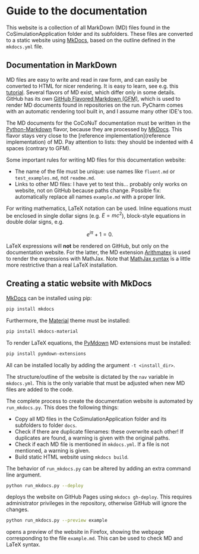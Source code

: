 # Guide to the documentation

This website is a collection of all MarkDown (MD) files found in the CoSimulationApplication folder and its subfolders.
These files are converted to a static website using [MkDocs][1], based on the outline defined in the `mkdocs.yml` file.



## Documentation in MarkDown 

MD files are easy to write and read in raw form, and can easily be converted to HTML for nicer rendering. It is easy to learn, see e.g. this [tutorial](https://www.markdowntutorial.com/). Several flavors of MD exist, which differ only in some details. GitHub has its own [GitHub Flavored Markdown (GFM)](https://github.github.com/gfm/), which is used to render MD documents found in repositories on the run. PyCharm comes with an automatic rendering tool built in, and I assume many other IDE's too. 

The MD documents for the CoCoNuT documentation must be written in the [Python-Markdown](https://python-markdown.github.io/) flavor, because they are processed by [MkDocs][1]. This flavor stays very close to the [reference implementation](reference implementation) of MD. Pay attention to lists: they should be indented with 4 spaces (contrary to GFM). 

Some important rules for writing MD files for this documentation website:

*   The name of the file must be unique: use names like `fluent.md` or `test_examples.md`, not `readme.md`.
*   Links to other MD files: I have yet to test this... probably only works on website, not on GitHub because paths change. Possible fix: automatically replace all names `example.md` with a proper link. 

For writing mathematics, LaTeX notation can be used. Inline equations must be enclosed in single dollar signs (e.g. $E = m c^2$), block-style equations in double dolar signs, e.g.

$$
e^{i \pi} + 1 = 0.
$$

LaTeX expressions will **not** be rendered on GitHub, but only on the documentation website. For the latter, the MD extension [Arithmatex](Arithmatex) is used to render the expressions with MathJax. Note that [MathJax syntax](https://math.meta.stackexchange.com/questions/5020/mathjax-basic-tutorial-and-quick-reference/) is a little more restrictive than a real LaTeX installation. 



## Creating a static website with MkDocs

[MkDocs][1] can be installed using pip: 
```bash
pip install mkdocs
```
Furthermore, the [Material](https://squidfunk.github.io/mkdocs-material/) theme must be installed:
```bash
pip install mkdocs-material
```
To render LaTeX equations, the [PyMdown](https://squidfunk.github.io/mkdocs-material/extensions/pymdown/) MD extensions must be installed:
```bash
pip install pymdown-extensions
```

All can be installed locally by adding the argument `-t <install_dir>`. 

The structure/outline of the website is dictated by the `nav` variable in `mkdocs.yml`. This is the only variable that must be adjusted when new MD files are added to the code.

The complete process to create the documentation website is automated by `run_mkdocs.py`. This does the following things:

*   Copy all MD files in the CoSimulationApplication folder and its subfolders to folder `docs`. 
*   Check if there are duplicate filenames: these overwrite each other! If duplicates are found, a warning is given with the original paths.
*   Check if each MD file is mentioned in `mkdocs.yml`. If a file is not mentioned, a warning is given.
*   Build static HTML website using `mkdocs build`. 

The behavior of `run_mkdocs.py` can be altered by adding an extra command line argument. 

```bash
python run_mkdocs.py --deploy
```
deploys the website on GitHub Pages using `mkdocs gh-deploy`. This requires administrator privileges in the repository, otherwise GitHub will ignore the changes. 

```bash
python run_mkdocs.py --preview example
```
opens a preview of the website in Firefox, showing the webpage corresponding to the file `example.md`. This can be used to check MD and LaTeX syntax. 


[1]:    https://www.mkdocs.org/
